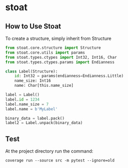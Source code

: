 # stoat
## How to Use Stoat
To create a structure, simply inherit from Structure

```python
from stoat.core.structure import Structure
from stoat.core.utils import params
from stoat.types.ctypes import Int32, Int16, Char
from stoat.types.ctypes.params import Endianness

class Label(Structure):
    id: Int32 = params(endianness=Endianness.Little)
    name_size: Int16
    name: Char[this.name_size]

label = Label()
label.id = 1234
label.name_size = 7
label.name = b'MyLabel'

binary_data = label.pack()
label2 = Label.unpack(binary_data)
```

## Test
At the project directory run the command:
```shell script
coverage run --source src -m pytest --ignore=old
```
